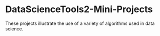 # DataScienceTools2-Mini-Projects

These projects illustrate the use of a variety of algorithms used in data science.
